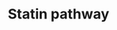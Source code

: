 ---
annotations:
- type: Cell Type Ontology
  value: hepatocyte
- type: Disease Ontology
  value: cardiovascular system disease
- type: Pathway Ontology
  value: statin drug pathway
authors:
- MaintBot
- Thomas
- AlexanderPico
- Ddigles
- Mkutmon
- Egonw
- Eweitz
description: 'Statins inhibit endogenous cholesterol production by competitive inhibition
  of HMG-CoA reductase (HMGCR), the enzyme that catalyzes conversion of HMG-CoA to
  mevalonate, an early rate-limiting step in cholesterol synthesis. This pathway delineates
  genes involved in statin pharmacogenomics, including genes involved in mediating
  the effects of statins on plasma lipoprotein metabolism.   Sources: [https://www.pharmgkb.org/do/serve?objId=PA2031&amp;objCls=Pathway
  PharmGKB] and [http://en.wikipedia.org/wiki/Statin Wikipedia]'
last-edited: 2021-05-21
organisms:
- Bos taurus
redirect_from:
- /index.php/Pathway:WP1041
- /instance/WP1041
schema-jsonld:
- '@context': https://schema.org/
  '@id': https://wikipathways.github.io/pathways/WP1041.html
  '@type': Dataset
  creator:
    '@type': Organization
    name: WikiPathways
  description: 'Statins inhibit endogenous cholesterol production by competitive inhibition
    of HMG-CoA reductase (HMGCR), the enzyme that catalyzes conversion of HMG-CoA
    to mevalonate, an early rate-limiting step in cholesterol synthesis. This pathway
    delineates genes involved in statin pharmacogenomics, including genes involved
    in mediating the effects of statins on plasma lipoprotein metabolism.   Sources:
    [https://www.pharmgkb.org/do/serve?objId=PA2031&amp;objCls=Pathway PharmGKB] and
    [http://en.wikipedia.org/wiki/Statin Wikipedia]'
  keywords:
  - APOA4
  - MTTP
  - IDL
  - FDFT1
  - SCARB1
  - Mevalonate
  - Cholic Acid
  - Triglyceride
  - LCAT
  - Cholesterol
  - PDIA2
  - APOC3
  - DGAT1
  - Acetyl-CoA
  - APOE
  - ABCA1
  - ABCG5
  - LDL
  - SQLE
  - APOA5
  - LPL
  - APOC1
  - CETP
  - Statin
  - HMGCR
  - Phospholipid
  - Squalene
  - bta-mir-33b
  - Acyl-CoA
  - ACSS1
  - CYP7A1
  - DAG
  - PLTP
  - Fatty acid
  - LDLR
  - bta-mir-33a
  - Cholesterol ester
  - VLDL
  - LIPC
  - APOC2
  - APOA1
  - HDL
  - SOAT1
  - APOA2
  - APOB
  - ABCG8
  - LRP1
  - Lipoproteins
  license: CC0
  name: Statin pathway
seo: CreativeWork
title: Statin pathway
wpid: WP1041
---